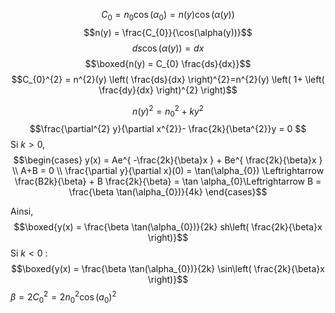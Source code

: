 $$C_{0} = n_{0}\cos(\alpha_{0})=n(y)\cos(\alpha(y))$$
$$n(y) = \frac{C_{0}}{\cos(\alpha(y))}$$
$$ds\cos(\alpha(y)) = dx$$
$$\boxed{n(y) = C_{0} \frac{ds}{dx}}$$
$$C_{0}^{2} = n^{2}(y) \left( \frac{ds}{dx} \right)^{2}=n^{2}(y) \left( 1+ \left( \frac{dy}{dx} \right)^{2} \right)$$

$$n(y)^{2} = n_{0}^{2} + k y^{2}$$
$$\frac{\partial^{2} y}{\partial x^{2}}- \frac{2k}{\beta^{2}}y = 0 $$
Si $k >0$, 
$$\begin{cases}
y(x) = Ae^{ -\frac{2k}{\beta}x } + Be^{ \frac{2k}{\beta}x } \\
A+B = 0 \\
\frac{\partial y}{\partial x}(0)  = \tan(\alpha_{0}) \Leftrightarrow \frac{B2k}{\beta} + B \frac{2k}{\beta} = \tan \alpha_{0}\Leftrightarrow B = \frac{\beta \tan(\alpha_{0})}{4k}
\end{cases}$$

Ainsi, 
$$\boxed{y(x) = \frac{\beta \tan(\alpha_{0})}{2k} sh\left( \frac{2k}{\beta}x \right)}$$
Si $k < 0$ : 
$$\boxed{y(x) = \frac{\beta \tan(\alpha_{0})}{2k} \sin\left( \frac{2k}{\beta}x \right)}$$
$\beta = 2C_{0}^{2} = 2 n_{0}^{2}\cos(a_{0})^{2}$
